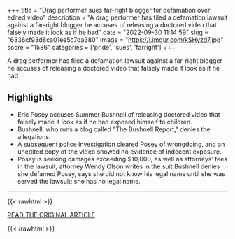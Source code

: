 +++
title = "Drag performer sues far-right blogger for defamation over edited video"
description = "A drag performer has filed a defamation lawsuit against a far-right blogger he accuses of releasing a doctored video that falsely made it look as if he had"
date = "2022-09-30 11:14:59"
slug = "6336cf93d8ca01ee5c7da380"
image = "https://i.imgur.com/kSHyzd7.jpg"
score = "1586"
categories = ['pride', 'sues', 'farright']
+++

A drag performer has filed a defamation lawsuit against a far-right blogger he accuses of releasing a doctored video that falsely made it look as if he had

## Highlights

- Eric Posey accuses Summer Bushnell of releasing doctored video that falsely made it look as if he had exposed himself to children.
- Bushnell, who runs a blog called "The Bushnell Report," denies the allegations.
- A subsequent police investigation cleared Posey of wrongdoing, and an unedited copy of the video showed no evidence of indecent exposure.
- Posey is seeking damages exceeding $10,000, as well as attorneys’ fees in the lawsuit, attorney Wendy Olson writes in the suit.Bushnell denies she defamed Posey, says she did not know his legal name until she was served the lawsuit; she has no legal name.

---

{{< rawhtml >}}
  <p class="article-category">
    <a target="_blank" href="https://www.nbcnews.com/nbc-out/out-news/drag-performer-sues-blogger-defamation-edited-video-rcna49966">READ THE ORIGINAL ARTICLE</a>
  </p>
{{< /rawhtml >}}
